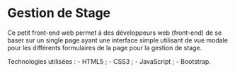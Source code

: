 # Gestion de Stage
Ce petit front-end web permet à des développeurs web (front-end)  de se baser sur un single page ayant une interface 
simple utilisant de vue modale pour les différents formulaires de la page pour la gestion de stage.

Technologies utilisées :
    - HTML5 ;
    - CSS3 ;
    - JavaScript ;
    - Bootstrap.
